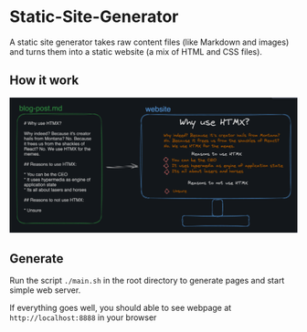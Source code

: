 # Static-Site-Generator
A static site generator takes raw content files (like Markdown and images) and turns them into a static website (a mix of HTML and CSS files).

## How it work
![static site example](assets/static-site-example.png)

## Generate
Run the script ```./main.sh``` in the root directory to generate pages and start simple web server.

If everything goes well, you should able to see webpage at ```http://localhost:8888``` in your browser
